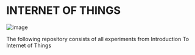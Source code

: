 # INTERNET OF THINGS



![image](https://github.com/Harishspice/Introduction-To-IoT/assets/117935868/a4bfac55-7ae2-4e5a-85f9-8e78bca2d6cf)



The following repository consists of all experiments from Introduction To Internet of Things
